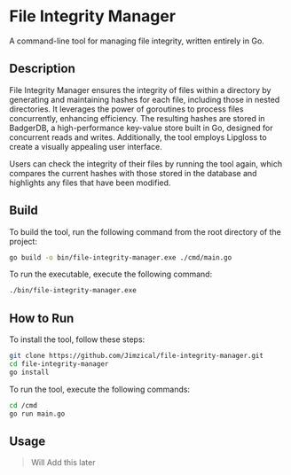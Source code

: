 # File Integrity Manager

A command-line tool for managing file integrity, written entirely in Go.

## Description

File Integrity Manager ensures the integrity of files within a directory by generating and maintaining hashes for each file, including those in nested directories. It leverages the power of goroutines to process files concurrently, enhancing efficiency. The resulting hashes are stored in BadgerDB, a high-performance key-value store built in Go, designed for concurrent reads and writes. Additionally, the tool employs Lipgloss to create a visually appealing user interface.

Users can check the integrity of their files by running the tool again, which compares the current hashes with those stored in the database and highlights any files that have been modified.

## Build

To build the tool, run the following command from the root directory of the project:

```bash
go build -o bin/file-integrity-manager.exe ./cmd/main.go
```

To run the executable, execute the following command:

```bash
./bin/file-integrity-manager.exe
```

## How to Run
To install the tool, follow these steps:
```bash
git clone https://github.com/Jimzical/file-integrity-manager.git
cd file-integrity-manager
go install
```

To run the tool, execute the following commands:
```bash
cd /cmd
go run main.go
```

## Usage
> Will Add this later 
